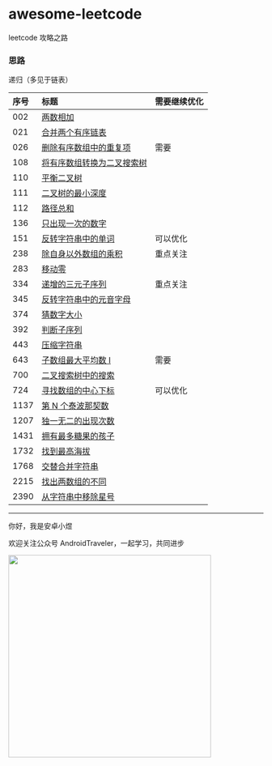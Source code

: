 # awesome-leetcode
leetcode 攻略之路

### 思路
递归（多见于链表）


| 序号   | 标题                             | 需要继续优化 |
|:-----|:-------------------------------|:-------|
| 002  | [两数相加](./java/002.md)          |
| 021  | [合并两个有序链表](./java/021.md)      |
| 026  | [删除有序数组中的重复项](./java/026.md)   | 需要     |
| 108  | [将有序数组转换为二叉搜索树](./java/108.md) |
| 110  | [平衡二叉树](./java/110.md)         |
| 111  | [二叉树的最小深度](./java/111.md)      |
| 112  | [路径总和](./java/112.md)          |
| 136  | [只出现一次的数字](./java/136.md)      |
| 151  | [反转字符串中的单词](./java/151.md)     | 可以优化   |
| 238  | [除自身以外数组的乘积](./java/238.md)    | 重点关注   |
| 283  | [移动零](./java/283.md)           |
| 334  | [递增的三元子序列](./java/334.md)      | 重点关注   |
| 345  | [反转字符串中的元音字母](./java/345.md)   |
| 374  | [猜数字大小](./java/374.md)         |
| 392  | [判断子序列](./java/392.md)         |
| 443  |[压缩字符串](./443.md)|
| 643  | [子数组最大平均数 I](./java/643.md)    | 需要     |
| 700  | [二叉搜索树中的搜索](./java/700.md)     |
| 724  | [寻找数组的中心下标](./java/724.md)     | 可以优化   |
| 1137 | [第 N 个泰波那契数](./java/1137.md)   |
| 1207 | [独一无二的出现次数](./java/1207.md)    |
| 1431 | [拥有最多糖果的孩子](./java/1431.md)    |
| 1732 | [找到最高海拔](./java/1732.md)       |
| 1768 | [交替合并字符串](./java/1768.md)      |
| 2215 | [找出两数组的不同](./java/2215.md)     |
| 2390 | [从字符串中移除星号](./java/2390.md)    |




<hr/>

你好，我是安卓小煜

欢迎关注公众号 AndroidTraveler，一起学习，共同进步

<img src="./res/image/wechat_official_account.jpg" width="400"/>
